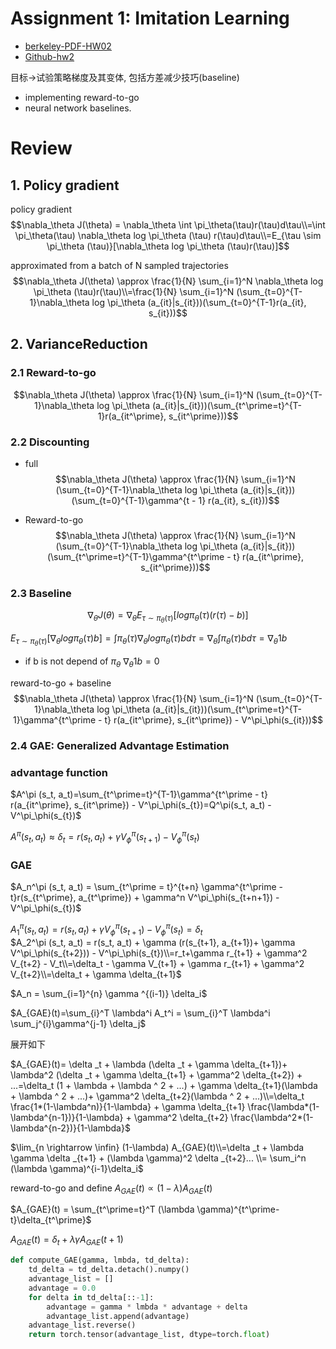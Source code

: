 
# Assignment 1: Imitation Learning

- [berkeley-PDF-HW02](https://rail.eecs.berkeley.edu/deeprlcourse/deeprlcourse/static/homeworks/hw2.pdf)
- [Github-hw2](https://github.com/berkeleydeeprlcourse/homework_fall2023/blob/main/hw2/README.md)

目标->试验策略梯度及其变体, 包括方差减少技巧(baseline)
- implementing reward-to-go 
- neural network baselines.

# Review

## 1. Policy gradient

policy gradient
$$\nabla_\theta J(\theta) = \nabla_\theta \int \pi_\theta(\tau)r(\tau)d\tau\\=\int \pi_\theta(\tau) \nabla_\theta log \pi_\theta (\tau) r(\tau)d\tau\\=E_{\tau \sim \pi_\theta (\tau)}[\nabla_\theta log \pi_\theta (\tau)r(\tau)]$$

approximated from a batch of N sampled trajectories
$$\nabla_\theta J(\theta) \approx \frac{1}{N} \sum_{i=1}^N \nabla_\theta log \pi_\theta (\tau)r(\tau)\\=\frac{1}{N} \sum_{i=1}^N (\sum_{t=0}^{T-1}\nabla_\theta log \pi_\theta (a_{it}|s_{it}))(\sum_{t=0}^{T-1}r(a_{it}, s_{it}))$$

## 2. VarianceReduction
### 2.1 Reward-to-go
$$\nabla_\theta J(\theta) \approx \frac{1}{N} \sum_{i=1}^N (\sum_{t=0}^{T-1}\nabla_\theta log \pi_\theta (a_{it}|s_{it}))(\sum_{t^\prime=t}^{T-1}r(a_{it^\prime}, s_{it^\prime}))$$


### 2.2 Discounting 
- full 
$$\nabla_\theta J(\theta) \approx \frac{1}{N} \sum_{i=1}^N (\sum_{t=0}^{T-1}\nabla_\theta log \pi_\theta (a_{it}|s_{it}))(\sum_{t=0}^{T-1}\gamma^{t - 1} r(a_{it}, s_{it}))$$

- Reward-to-go
$$\nabla_\theta J(\theta) \approx \frac{1}{N} \sum_{i=1}^N (\sum_{t=0}^{T-1}\nabla_\theta log \pi_\theta (a_{it}|s_{it}))(\sum_{t^\prime=t}^{T-1}\gamma^{t^\prime - t} r(a_{it^\prime}, s_{it^\prime}))$$

### 2.3 Baseline

$$\nabla_\theta J(\theta) = \nabla_\theta E_{\tau \sim \pi_\theta (\tau)}[ log \pi_\theta (\tau)(r(\tau) -b )]$$

$E_{\tau \sim \pi_\theta (\tau)}[ \nabla_\theta log \pi_\theta (\tau)b]=\int \pi_\theta(\tau)  \nabla_\theta log \pi_\theta (\tau)b  d\tau=\nabla_\theta \int  \pi_\theta (\tau)b d\tau = \nabla_\theta 1 b$

- if b is not depend of $\pi_\theta$ $\nabla_\theta 1 b=0$

reward-to-go + baseline
$$\nabla_\theta J(\theta) \approx \frac{1}{N} \sum_{i=1}^N (\sum_{t=0}^{T-1}\nabla_\theta log \pi_\theta (a_{it}|s_{it}))(\sum_{t^\prime=t}^{T-1}\gamma^{t^\prime - t} r(a_{it^\prime}, s_{it^\prime}) - V^\pi_\phi(s_{it}))$$


### 2.4 GAE: Generalized Advantage Estimation

### advantage function

$A^\pi (s_t, a_t)=\sum_{t^\prime=t}^{T-1}\gamma^{t^\prime - t} r(a_{it^\prime}, s_{it^\prime}) - V^\pi_\phi(s_{t})=Q^\pi(s_t, a_t) - V^\pi_\phi(s_{t})$

$A^\pi (s_t, a_t)\approx \delta_t=r(s_t, a_t) + \gamma V^\pi_\phi(s_{t+1}) - V^\pi_\phi(s_{t})$

### GAE

$A_n^\pi (s_t, a_t) = \sum_{t^\prime = t}^{t+n} \gamma^{t^\prime - t}r(s_{t^\prime}, a_{t^\prime}) + \gamma^n V^\pi_\phi(s_{t+n+1}) - V^\pi_\phi(s_{t})$


$A_1^\pi (s_t, a_t) = r(s_t, a_t) + \gamma V^\pi_\phi(s_{t+1}) - V^\pi_\phi(s_{t})=\delta_t$  
$A_2^\pi (s_t, a_t) = r(s_t, a_t) + \gamma (r(s_{t+1}, a_{t+1})+ \gamma V^\pi_\phi(s_{t+2})) - V^\pi_\phi(s_{t})\\=r_t+\gamma r_{t+1} + \gamma^2 V_{t+2} - V_t\\=\delta_t - \gamma V_{t+1} + \gamma r_{t+1} + \gamma^2 V_{t+2}\\=\delta_t + \gamma \delta_{t+1}$

$A_n = \sum_{i=1}^{n} \gamma ^{(i-1)} \delta_i$


$A_{GAE}(t)=\sum_{i}^T \lambda^i A_t^i = \sum_{i}^T \lambda^i \sum_j^{i}\gamma^{j-1} \delta_j$

展开如下

$A_{GAE}(t)= \delta _t + \lambda (\delta _t + \gamma \delta_{t+1})+ \lambda^2 (\delta _t + \gamma \delta_{t+1} + \gamma^2 \delta_{t+2}) + ...=\delta_t (1 + \lambda + \lambda ^ 2 + ...) + \gamma \delta_{t+1}(\lambda + \lambda ^ 2 + ...)+ \gamma^2 \delta_{t+2}(\lambda ^ 2 + ...)\\=\delta_t \frac{1*(1-\lambda^n)}{1-\lambda} + \gamma \delta_{t+1} \frac{\lambda*(1-\lambda^{n-1})}{1-\lambda} + \gamma^2 \delta_{t+2} \frac{\lambda^2*(1-\lambda^{n-2})}{1-\lambda}$

$\lim_{n \rightarrow \infin} (1-\lambda) A_{GAE}(t)\\=\delta _t + \lambda \gamma \delta _{t+1} + (\lambda \gamma)^2 \delta _{t+2}... \\= \sum_i^n (\lambda \gamma)^{i-1}\delta_i$

reward-to-go  and define $A_{GAE}(t) \propto (1-\lambda) A_{GAE}(t)$  

$A_{GAE}(t) = \sum_{t^\prime=t}^T (\lambda \gamma)^{t^\prime-t}\delta_{t^\prime}$

$A_{GAE}(t) = \delta_t + \lambda \gamma A_{GAE}(t+1)$

```python
def compute_GAE(gamma, lmbda, td_delta):
    td_delta = td_delta.detach().numpy()
    advantage_list = []
    advantage = 0.0
    for delta in td_delta[::-1]:
        advantage = gamma * lmbda * advantage + delta
        advantage_list.append(advantage)
    advantage_list.reverse()
    return torch.tensor(advantage_list, dtype=torch.float)
```

